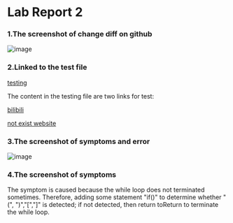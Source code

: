 # **Lab Report 2**
### **1.The screenshot of change diff on github**
![image](https://user-images.githubusercontent.com/103301184/165022480-cb114b5d-cde5-4212-8751-44f3960cb9b7.png)


### **2.Linked to the test file**
[testing](testing.html)


The content in the testing file are two links for test:

[bilibili](https://www.bilibili.com)

[not exist website](NOTexistarAll.com)

### **3.The screenshot of symptoms and error**

![image](https://user-images.githubusercontent.com/103301184/165022435-ab7d0571-b04d-452c-9b34-d05c5f35ede4.png)

### **4.The screenshot of symptoms**
The symptom is caused because the while loop does not terminated sometimes. Therefore, adding some statement "if()" to determine whether "(", ")","[","]" is detected; if not detected, then return toReturn to terminate the while loop.
